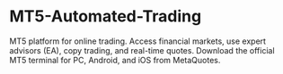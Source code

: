 # MT5-Automated-Trading
MT5 platform for online trading. Access financial markets, use expert advisors (EA), copy trading, and real-time quotes. Download the official MT5 terminal for PC, Android, and iOS from MetaQuotes.

